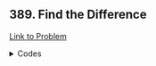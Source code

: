 <h2>389. Find the Difference</h2>

[Link to Problem](https://leetcode.com/problems/find-the-difference)

<details><summary>Codes</summary>

```java
public class LC389 {
    public char findTheDifference(String s, String t) {
        int[] count = new int[26];
        for (int i = 0; i < s.length(); i++) {
            count[(int) s.charAt(i) - 97]--;
            count[(int) t.charAt(i) - 97]++;
        }

        count[(int) t.charAt(t.length() - 1) - 97]++;
        for (int i = 0; i < 26; i++) {
            if (count[i] == 1) return (char) (i + 97);
        }

        return '0';
    }
}
```

</details>